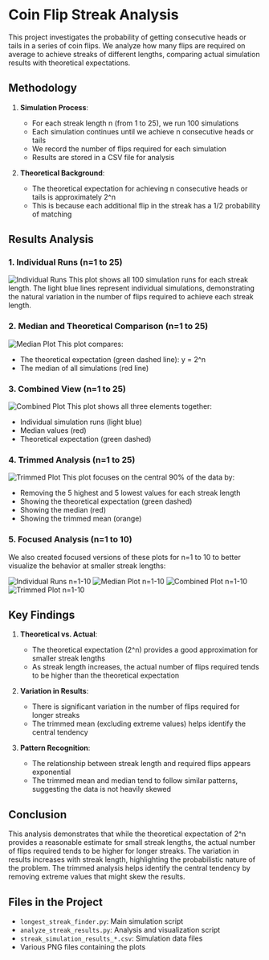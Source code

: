 # Coin Flip Streak Analysis

This project investigates the probability of getting consecutive heads or tails in a series of coin flips. We analyze how many flips are required on average to achieve streaks of different lengths, comparing actual simulation results with theoretical expectations.

## Methodology

1. **Simulation Process**:
   - For each streak length n (from 1 to 25), we run 100 simulations
   - Each simulation continues until we achieve n consecutive heads or tails
   - We record the number of flips required for each simulation
   - Results are stored in a CSV file for analysis

2. **Theoretical Background**:
   - The theoretical expectation for achieving n consecutive heads or tails is approximately 2^n
   - This is because each additional flip in the streak has a 1/2 probability of matching

## Results Analysis

### 1. Individual Runs (n=1 to 25)
![Individual Runs](individual_runs.png)
This plot shows all 100 simulation runs for each streak length. The light blue lines represent individual simulations, demonstrating the natural variation in the number of flips required to achieve each streak length.

### 2. Median and Theoretical Comparison (n=1 to 25)
![Median Plot](median_plot.png)
This plot compares:
- The theoretical expectation (green dashed line): y = 2^n
- The median of all simulations (red line)

### 3. Combined View (n=1 to 25)
![Combined Plot](combined_plot.png)
This plot shows all three elements together:
- Individual simulation runs (light blue)
- Median values (red)
- Theoretical expectation (green dashed)

### 4. Trimmed Analysis (n=1 to 25)
![Trimmed Plot](trimmed_plot.png)
This plot focuses on the central 90% of the data by:
- Removing the 5 highest and 5 lowest values for each streak length
- Showing the theoretical expectation (green dashed)
- Showing the median (red)
- Showing the trimmed mean (orange)

### 5. Focused Analysis (n=1 to 10)
We also created focused versions of these plots for n=1 to 10 to better visualize the behavior at smaller streak lengths:

![Individual Runs n=1-10](individual_runs_n10.png)
![Median Plot n=1-10](median_plot_n10.png)
![Combined Plot n=1-10](combined_plot_n10.png)
![Trimmed Plot n=1-10](trimmed_plot_n10.png)

## Key Findings

1. **Theoretical vs. Actual**:
   - The theoretical expectation (2^n) provides a good approximation for smaller streak lengths
   - As streak length increases, the actual number of flips required tends to be higher than the theoretical expectation

2. **Variation in Results**:
   - There is significant variation in the number of flips required for longer streaks
   - The trimmed mean (excluding extreme values) helps identify the central tendency

3. **Pattern Recognition**:
   - The relationship between streak length and required flips appears exponential
   - The trimmed mean and median tend to follow similar patterns, suggesting the data is not heavily skewed

## Conclusion

This analysis demonstrates that while the theoretical expectation of 2^n provides a reasonable estimate for small streak lengths, the actual number of flips required tends to be higher for longer streaks. The variation in results increases with streak length, highlighting the probabilistic nature of the problem. The trimmed analysis helps identify the central tendency by removing extreme values that might skew the results.

## Files in the Project

- `longest_streak_finder.py`: Main simulation script
- `analyze_streak_results.py`: Analysis and visualization script
- `streak_simulation_results_*.csv`: Simulation data files
- Various PNG files containing the plots 